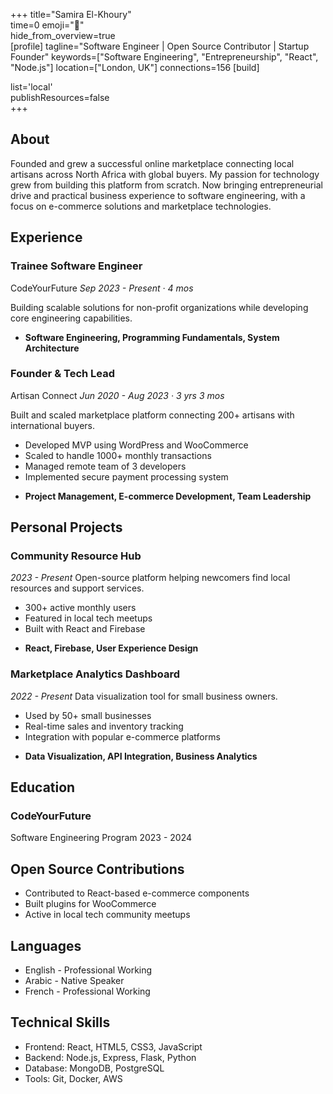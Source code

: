 +++ 
title="Samira El-Khoury"  
time=0 
emoji="👤"  
hide_from_overview=true  
[profile] 
tagline="Software Engineer | Open Source Contributor | Startup Founder" 
keywords=["Software Engineering", "Entrepreneurship", "React", "Node.js"] 
location=["London, UK"] 
connections=156 
[build]    
   
list='local'    
publishResources=false  
+++

## About

Founded and grew a successful online marketplace connecting local artisans across North Africa with global buyers. My passion for technology grew from building this platform from scratch. Now bringing entrepreneurial drive and practical business experience to software engineering, with a focus on e-commerce solutions and marketplace technologies.

## Experience

### Trainee Software Engineer

CodeYourFuture
_Sep 2023 - Present · 4 mos_

Building scalable solutions for non-profit organizations while developing core engineering capabilities.

- **Software Engineering, Programming Fundamentals, System Architecture**

### Founder & Tech Lead

Artisan Connect
_Jun 2020 - Aug 2023 · 3 yrs 3 mos_

Built and scaled marketplace platform connecting 200+ artisans with international buyers.

- Developed MVP using WordPress and WooCommerce
- Scaled to handle 1000+ monthly transactions
- Managed remote team of 3 developers
- Implemented secure payment processing system

* **Project Management, E-commerce Development, Team Leadership**

## Personal Projects

### Community Resource Hub

_2023 - Present_
Open-source platform helping newcomers find local resources and support services.

- 300+ active monthly users
- Featured in local tech meetups
- Built with React and Firebase

* **React, Firebase, User Experience Design**

### Marketplace Analytics Dashboard

_2022 - Present_
Data visualization tool for small business owners.

- Used by 50+ small businesses
- Real-time sales and inventory tracking
- Integration with popular e-commerce platforms

* **Data Visualization, API Integration, Business Analytics**

## Education

### CodeYourFuture

Software Engineering Program
2023 - 2024

## Open Source Contributions

- Contributed to React-based e-commerce components
- Built plugins for WooCommerce
- Active in local tech community meetups

## Languages

- English - Professional Working
- Arabic - Native Speaker
- French - Professional Working

## Technical Skills

- Frontend: React, HTML5, CSS3, JavaScript
- Backend: Node.js, Express, Flask, Python
- Database: MongoDB, PostgreSQL
- Tools: Git, Docker, AWS
